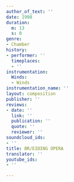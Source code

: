 ```yaml
---
author_of_text: ''
date: 1998
duration:
  m: 13
  s: 0
genre:
- Chamber
history:
- performer: ''
  timeplaces:
  - ''
instrumentation:
  Winds:
  - Winds
instrumentation_name: ''
layout: composition
publisher: ''
reviews:
- date: ''
  link: ''
  publication: ''
  quote: ''
  reviewer: ''
soundcloud_ids:
- ''
title: BR/EIDING OPERA
translator: ''
youtube_ids:
- ''

---
```

